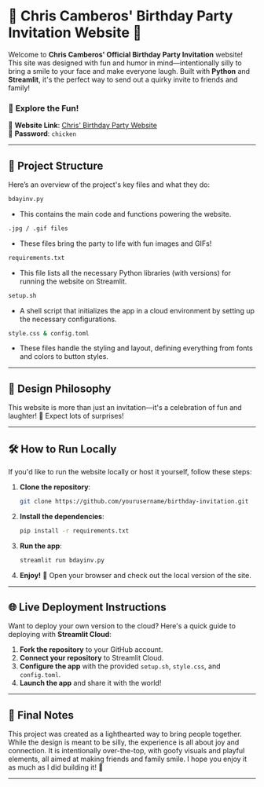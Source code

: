 
# 🎉 Chris Camberos' Birthday Party Invitation Website 🎉

Welcome to **Chris Camberos' Official Birthday Party Invitation** website! This site was designed with fun and humor in mind—intentionally silly to bring a smile to your face and make everyone laugh. Built with **Python** and **Streamlit**, it's the perfect way to send out a quirky invite to friends and family!

### 🚀 **Explore the Fun!**

🔗 **Website Link**: [Chris' Birthday Party Website](https://chrissybirthdaywebsite.streamlit.app/)  
🔐 **Password**: `chicken`

---

## 📂 Project Structure

Here’s an overview of the project's key files and what they do:

```bash
bdayinv.py
```
- This contains the main code and functions powering the website.

```bash
.jpg / .gif files
```
- These files bring the party to life with fun images and GIFs! 

```bash
requirements.txt
```
- This file lists all the necessary Python libraries (with versions) for running the website on Streamlit.

```bash
setup.sh
```
- A shell script that initializes the app in a cloud environment by setting up the necessary configurations.

```bash
style.css & config.toml
```
- These files handle the styling and layout, defining everything from fonts and colors to button styles.  

---

## 🎨 **Design Philosophy**

This website is more than just an invitation—it's a celebration of fun and laughter! 🎊 Expect lots of surprises!

---

## 🛠️ **How to Run Locally**

If you'd like to run the website locally or host it yourself, follow these steps:

1. **Clone the repository**:
   ```bash
   git clone https://github.com/yourusername/birthday-invitation.git
   ```

2. **Install the dependencies**:
   ```bash
   pip install -r requirements.txt
   ```

3. **Run the app**:
   ```bash
   streamlit run bdayinv.py
   ```

4. **Enjoy!** 🎉 Open your browser and check out the local version of the site.

---

## 🌐 **Live Deployment Instructions**

Want to deploy your own version to the cloud? Here's a quick guide to deploying with **Streamlit Cloud**:

1. **Fork the repository** to your GitHub account.
2. **Connect your repository** to Streamlit Cloud.
3. **Configure the app** with the provided `setup.sh`, `style.css`, and `config.toml`.
4. **Launch the app** and share it with the world!

---

## 🎁 **Final Notes**

This project was created as a lighthearted way to bring people together. While the design is meant to be silly, the experience is all about joy and connection. It is intentionally over-the-top, with goofy visuals and playful elements, all aimed at making friends and family smile. I hope you enjoy it as much as I did building it! 🥳

---
